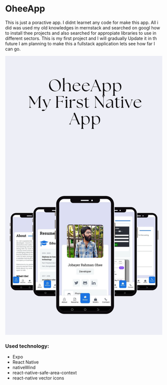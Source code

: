 # OheeApp

This is just a poractive app. I didnt learnet any code for make this app. All i did was used my old knowledges in mernstack and searched on googl how to install thee projects and also searched for appropiate libraries to use in different sectors. This is my first project and I will gradually Update it in th future I am planning to make this a fullstack application lets see how far I can go.

![App Visual](./assets/READMEIMG.png)

### Used technology:
- Expo
- React Native
- nativeWind
- react-native-safe-area-context
- react-native vector icons
